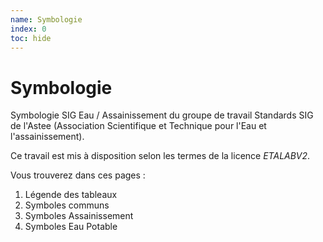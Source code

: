 ```yaml
---
name: Symbologie
index: 0
toc: hide
---
```


# Symbologie

Symbologie SIG Eau / Assainissement du groupe de travail Standards SIG de l'Astee (Association Scientifique et Technique pour l'Eau et l'assainissement).

Ce travail est mis à disposition selon les termes de la licence _ETALABV2_.

Vous trouverez dans ces pages :

1. Légende des tableaux
2. Symboles communs
3. Symboles Assainissement
4. Symboles Eau Potable